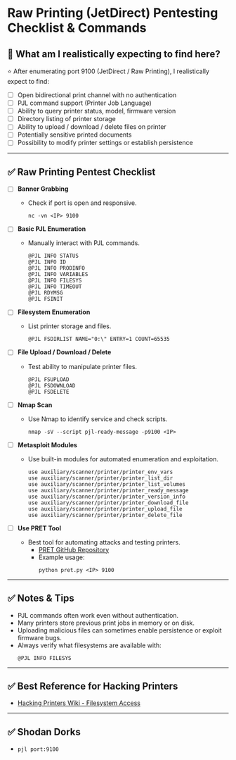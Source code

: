 # Raw Printing (JetDirect) Pentesting Checklist & Commands

## 🎯 What am I realistically expecting to find here?

⭐ After enumerating port 9100 (JetDirect / Raw Printing), I realistically expect to find:

- [ ] Open bidirectional print channel with no authentication
- [ ] PJL command support (Printer Job Language)
- [ ] Ability to query printer status, model, firmware version
- [ ] Directory listing of printer storage
- [ ] Ability to upload / download / delete files on printer
- [ ] Potentially sensitive printed documents
- [ ] Possibility to modify printer settings or establish persistence

---

## ✅ Raw Printing Pentest Checklist

- [ ] **Banner Grabbing**
  - Check if port is open and responsive.
    ```
    nc -vn <IP> 9100
    ```

- [ ] **Basic PJL Enumeration**
  - Manually interact with PJL commands.
    ```
    @PJL INFO STATUS
    @PJL INFO ID
    @PJL INFO PRODINFO
    @PJL INFO VARIABLES
    @PJL INFO FILESYS
    @PJL INFO TIMEOUT
    @PJL RDYMSG
    @PJL FSINIT
    ```

- [ ] **Filesystem Enumeration**
  - List printer storage and files.
    ```
    @PJL FSDIRLIST NAME="0:\" ENTRY=1 COUNT=65535
    ```

- [ ] **File Upload / Download / Delete**
  - Test ability to manipulate printer files.
    ```
    @PJL FSUPLOAD
    @PJL FSDOWNLOAD
    @PJL FSDELETE
    ```

- [ ] **Nmap Scan**
  - Use Nmap to identify service and check scripts.
    ```
    nmap -sV --script pjl-ready-message -p9100 <IP>
    ```

- [ ] **Metasploit Modules**
  - Use built-in modules for automated enumeration and exploitation.
    ```
    use auxiliary/scanner/printer/printer_env_vars
    use auxiliary/scanner/printer/printer_list_dir
    use auxiliary/scanner/printer/printer_list_volumes
    use auxiliary/scanner/printer/printer_ready_message
    use auxiliary/scanner/printer/printer_version_info
    use auxiliary/scanner/printer/printer_download_file
    use auxiliary/scanner/printer/printer_upload_file
    use auxiliary/scanner/printer/printer_delete_file
    ```

- [ ] **Use PRET Tool**
  - Best tool for automating attacks and testing printers.
    - [PRET GitHub Repository](https://github.com/RUB-NDS/PRET)
    - Example usage:
      ```
      python pret.py <IP> 9100
      ```

---

## ✅ Notes & Tips

- PJL commands often work even without authentication.
- Many printers store previous print jobs in memory or on disk.
- Uploading malicious files can sometimes enable persistence or exploit firmware bugs.
- Always verify what filesystems are available with:
    ```
    @PJL INFO FILESYS
    ```

---

## ✅ Best Reference for Hacking Printers

- [Hacking Printers Wiki - Filesystem Access](https://hacking-printers.net/wiki/index.php/File_system_access)

---

## ✅ Shodan Dorks

- `pjl port:9100`
